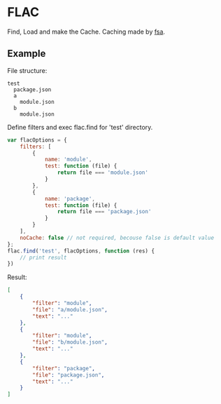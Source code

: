 # FLAC
Find, Load and make the Cache.
Caching made by [fsa](https://github.com/gregof/fsa).

## Example
File structure:
```
test
  package.json
  a
    module.json
  b
    module.json
```
Define filters and exec flac.find for 'test' directory.
```javascript
var flacOptions = {
    filters: [
        {
            name: 'module',
            test: function (file) {
                return file === 'module.json'
            }
        },
        {
            name: 'package', 
            test: function (file) {
                return file === 'package.json'
            }
        }
    ],
    noCache: false // not required, becouse false is default value
};
flac.find('test', flacOptions, function (res) {
    // print result
})
```
Result:
```json
[
    {
        "filter": "module",
        "file": "a/module.json",
        "text": "..."
    },
    {
        "filter": "module",
        "file": "b/module.json",
        "text": "..."
    },
    {
        "filter": "package",
        "file": "package.json",
        "text": "..."
    }
]
```

